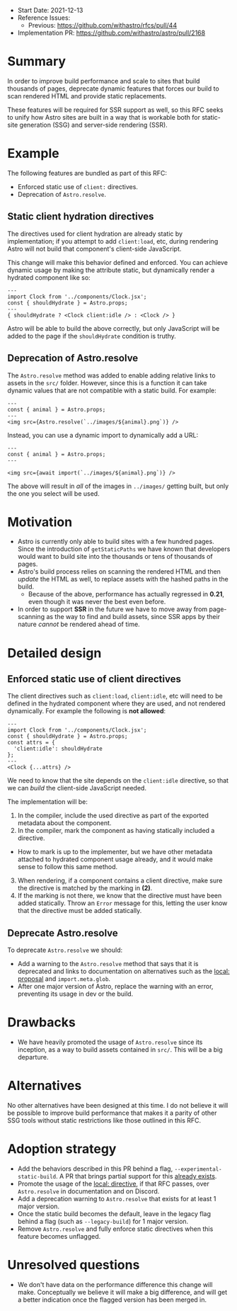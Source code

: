 - Start Date: 2021-12-13
- Reference Issues:
  - Previous: https://github.com/withastro/rfcs/pull/44
- Implementation PR: https://github.com/withastro/astro/pull/2168

# Summary

In order to improve build performance and scale to sites that build thousands of pages, deprecate dynamic features that forces our build to scan rendered HTML and provide static replacements.

These features will be required for SSR support as well, so this RFC seeks to unify how Astro sites are built in a way that is workable both for static-site generation (SSG) and server-side rendering (SSR).

# Example

The following features are bundled as part of this RFC:

- Enforced static use of `client:` directives.
- Deprecation of `Astro.resolve`.

## Static client hydration directives

The directives used for client hydration are already static by implementation; if you attempt to add `client:load`, etc, during rendering Astro will not build that component's client-side JavaScript.

This change will make this behavior defined and enforced. You can achieve dynamic usage by making the attribute static, but dynamically render a hydrated component like so:

```astro
---
import Clock from '../components/Clock.jsx';
const { shouldHydrate } = Astro.props;
---
{ shouldHydrate ? <Clock client:idle /> : <Clock /> }
```

Astro will be able to build the above correctly, but only JavaScript will be added to the page if the `shouldHydrate` condition is truthy.

## Deprecation of Astro.resolve

The `Astro.resolve` method was added to enable adding relative links to assets in the `src/` folder. However, since this is a function it can take dynamic values that are not compatible with a static build. For example:

```astro
---
const { animal } = Astro.props;
---
<img src={Astro.resolve(`../images/${animal}.png`)} />
```

Instead, you can use a dynamic import to dynamically add a URL:

```astro
---
const { animal } = Astro.props;
---

<img src={await import(`../images/${animal}.png`)} />
```

The above will result in *all* of the images in `../images/` getting built, but only the one you select will be used.

# Motivation

- Astro is currently only able to build sites with a few hundred pages. Since the introduction of `getStaticPaths` we have known that developers would want to build site into the thousands or tens of thousands of pages.
- Astro's build process relies on scanning the rendered HTML and then *update* the HTML as well, to replace assets with the hashed paths in the build.
  - Because of the above, performance has actually regressed in __0.21__, even though it was never the best even before.
- In order to support __SSR__ in the future we have to move away from page-scanning as the way to find and build assets, since SSR apps by their nature *cannot* be rendered ahead of time.

# Detailed design

## Enforced static use of client directives

The client directives such as `client:load`, `client:idle`, etc will need to be defined in the hydrated component where they are used, and not rendered dynamically. For example the following is __not allowed__:

```astro
---
import Clock from '../components/Clock.jsx';
const { shouldHydrate } = Astro.props;
const attrs = {
  'client:idle': shouldHydrate
};
---
<Clock {...attrs} />
```

We need to know that the site depends on the `client:idle` directive, so that we can *build* the client-side JavaScript needed.

The implementation will be:

1. In the compiler, include the used directive as part of the exported metadata about the component.
2. In the compiler, mark the component as having statically included a directive.
  - How to mark is up to the implementer, but we have other metadata attached to hydrated component usage already, and it would make sense to follow this same method.
3. When rendering, if a component contains a client directive, make sure the directive is matched by the marking in __(2)__.
4. If the marking is not there, we know that the directive must have been added statically. Throw an `Error` message for this, letting the user know that the directive must be added statically.

## Deprecate Astro.resolve

To deprecate `Astro.resolve` we should:

- Add a warning to the `Astro.resolve` method that says that it is deprecated and links to documentation on alternatives such as the [local: proposal](https://github.com/withastro/rfcs/pull/59) and `import.meta.glob`.
- After one major version of Astro, replace the warning with an error, preventing its usage in dev or the build.

# Drawbacks

- We have heavily promoted the usage of `Astro.resolve` since its inception, as a way to build assets contained in `src/`. This will be a big departure.

# Alternatives

No other alternatives have been designed at this time. I do not believe it will be possible to improve build performance that makes it a parity of other SSG tools without static restrictions like those outlined in this RFC.

# Adoption strategy

- Add the behaviors described in this PR behind a flag, `--experimental-static-build`.  A PR that brings partial support for this [already exists](https://github.com/withastro/astro/pull/2168).
- Promote the usage of the [local: directive](https://github.com/withastro/rfcs/pull/59), if that RFC passes, over `Astro.resolve` in documentation and on Discord.
- Add a deprecation warning to `Astro.resolve` that exists for at least 1 major version.
- Once the static build becomes the default, leave in the legacy flag behind a flag (such as `--legacy-build`) for 1 major version.
- Remove `Astro.resolve` and fully enforce static directives when this feature becomes unflagged.

# Unresolved questions

- We don't have data on the performance difference this change will make. Conceptually we believe it will make a big difference, and will get a better indication once the flagged version has been merged in.